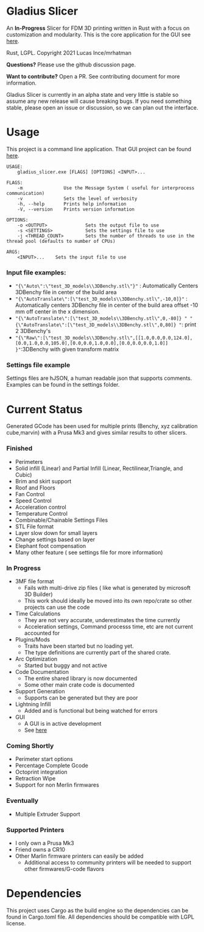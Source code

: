 # Gladius Slicer

An **In-Progress** Slicer for FDM 3D printing written in Rust with a focus on customization and modularity. This is the core application for the GUI see [here](https://github.com/GladiusSlicer/GladiusGUI).

Rust, LGPL. Copyright 2021 Lucas Ince/mrhatman

**Questions?** Please use the github discussion page.

**Want to contribute?** Open a PR. See contributing document for more information.

Gladius Slicer is currently in an alpha state and very little is stable so assume any new release will cause breaking bugs. If you need something stable, please open an issue or discussion, so we can plan out the interface. 

# Usage

This project is a command line application. That GUI project can be found [here](https://github.com/GladiusSlicer/GladiusGUI).

```
USAGE:
    gladius_slicer.exe [FLAGS] [OPTIONS] <INPUT>...

FLAGS:
    -m               Use the Message System ( useful for interprocess communication)
    -v               Sets the level of verbosity
    -h, --help       Prints help information
    -V, --version    Prints version information

OPTIONS:
    -o <OUTPUT>              Sets the output file to use
    -s <SETTINGS>            Sets the settings file to use
    -j <THREAD_COUNT>        Sets the number of threads to use in the thread pool (defaults to number of CPUs)

ARGS:
    <INPUT>...    Sets the input file to use
```

### Input file examples:
* ` "{\"Auto\":\"test_3D_models\\3DBenchy.stl\"}" ` : Automatically Centers 3DBenchy file in center of the build area
* ` "{\"AutoTranslate\":[\"test_3D_models\\3DBenchy.stl\",-10,0]}" `  : Automatically centers 3DBenchy file in center of the build area offset -10 mm off center in the x dimension.
* ` "{\"AutoTranslate\":[\"test_3D_models\\3DBenchy.stl\",0,-80]} " "{\"AutoTranslate\":[\"test_3D_models\\3DBenchy.stl\",0,80]} " `: print 2 3DBenchy's 
* ` "{\"Raw\":[\"test_3D_models\\3DBenchy.stl\",[[1.0,0.0,0.0,124.0],[0.0,1.0,0.0,105.0],[0.0,0.0,1.0,0.0],[0.0,0.0,0.0,1.0]] }" `:3DBenchy with given transform matrix

### Settings file example
Settings files are hJSON, a human readable json that supports comments. Examples can be found in the settings folder.

# Current Status

 Generated GCode has been used for multiple prints (Benchy, xyz calibration cube,marvin) with a Prusa Mk3 and gives similar results to other slicers. 

### Finished
* Perimeters
* Solid infill (Linear) and Partial Infill (Linear, Rectilinear,Triangle, and Cubic)
* Brim and skirt support
* Roof and Floors
* Fan Control
* Speed Control
* Acceleration control
* Temperature Control
* Combinable/Chainable Settings Files
* STL File format
* Layer slow down for small layers
* Change settings based on layer
* Elephant foot compensation
* Many other feature ( see settings file for more information)

### In Progress
* 3MF file format
  * Fails with multi-drive zip files ( like what is generated by microsoft 3D Builder)
  * This work should ideally be moved into its own repo/crate so other projects can use the code 
* Time Calculations
  * They are not very accurate, underestimates the time currently
  * Acceleration settings, Command processs time, etc are not current accounted for
* Plugins/Mods
  * Traits have been started but no loading yet.
  * The type definitions are currently part of the shared crate.
* Arc Optimization
  * Started but buggy and not active
* Code Documentation
  * The entire shared library is now documented 
  * Some other main crate code is documented
* Support Generation
  * Supports can be generated but they are poor
* Lightning Infill
  * Added and is functional but being watched for errors
* GUI
  * A GUI is in active development
  * See [here](https://github.com/GladiusSlicer/GladiusGUI)
### Coming Shortly

* Perimeter start options
* Percentage Complete Gcode
* Octoprint integration
* Retraction Wipe
* Support for non Merlin firmwares

### Eventually
* Multiple Extruder Support

### Supported Printers
* I only own a Prusa Mk3
* Friend owns a CR10
* Other Marlin firmware printers can easily be added
  * Additional access to community printers will be needed to support other firmwares/G-code flavors


# Dependencies

This project uses Cargo as the build engine so the dependencies can be found in Cargo.toml file. All dependencies should be compatible with LGPL license. 
